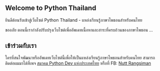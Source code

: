 ## Welcome to Python Thailand

ยินดีต้อนรับเข้าสู่เว็บไซต์ Python Thailand - แหล่งเรียนรู้ภาษาไพธอนสำหรับคนไทย

ขออภัย ตอนนี้เรากำลังปรับปรุงเว็บไซต์เพื่ออัพเดทเนื้อหาและสาระที่ครบถ้วนของภาษาไพธอน ...

## เข้าร่วมกับเรา

ใครที่สนใจพัฒนาหรืออัพเดทเว็บไซต์นี้เพื่อให้เป็นแหล่งเรียนรู้ภาษาไพธอนสำหรับคนไทย 
สามารถติดต่อผมมาได้ที่เพจ [สมาคม Python Dev แห่งประเทศไทย](https://www.facebook.com/thai.python.dev/) 
หรือที่ FB: [Nutt Rangsiman](https://www.facebook.com/rangsiman1993)
